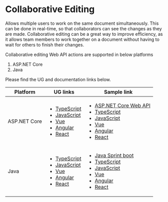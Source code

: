 
# Collaborative Editing

Allows multiple users to work on the same document simultaneously. This can be done in real-time, so that collaborators can see the changes as they are made. Collaborative editing can be a great way to improve efficiency, as it allows team members to work together on a document without having to wait for others to finish their changes.

Collaborative editing Web API actions are supported in below platforms

1. ASP.NET Core
2. Java

Please find the UG and documentation links below.

 |Platform| UG links| Sample link |
 |----|----|----|
 |ASP.NET Core| <ul><li>[TypeScript](https://ej2.syncfusion.com/documentation/document-editor/collaborative-editing/using-dot-net)</li><li>[JavaScript](https://ej2.syncfusion.com/javascript/documentation/document-editor/collaborative-editing/using-dot-net)</li><li>[Vue](https://ej2.syncfusion.com/vue/documentation/document-editor/collaborative-editing/using-dot-net)</li><li>[Angular](https://ej2.syncfusion.com/angular/documentation/document-editor/collaborative-editing/using-dot-net)</li><li>[React](https://ej2.syncfusion.com/react/documentation/document-editor/collaborative-editing/using-dot-net)</li></ul> | <ul><li>[ASP.NET Core Web API](https://github.com/SyncfusionExamples/EJ2-Document-Editor-Collaborative-Editing/tree/master/ASP.NET)</li><li>[TypeScript](https://github.com/SyncfusionExamples/EJ2-Document-Editor-Collaborative-Editing/tree/master/ASP.NET/TypeScript)</li><li>[JavaScript](https://github.com/SyncfusionExamples/EJ2-Document-Editor-Collaborative-Editing/tree/master/ASP.NET/Javascript)</li><li>[Vue](https://github.com/SyncfusionExamples/EJ2-Document-Editor-Collaborative-Editing/tree/master/ASP.NET/Vue)</li><li>[Angular](https://github.com/SyncfusionExamples/EJ2-Document-Editor-Collaborative-Editing/tree/master/ASP.NET/Angular)</li><li>[React](https://github.com/SyncfusionExamples/EJ2-Document-Editor-Collaborative-Editing/tree/master/ASP.NET/React)</li></ul> | 
 |Java| <ul><li>[TypeScript](https://ej2.syncfusion.com/documentation/document-editor/collaborative-editing/using-java)</li><li>[JavaScript](https://ej2.syncfusion.com/javascript/documentation/document-editor/collaborative-editing/using-java)</li><li>[Vue](https://ej2.syncfusion.com/vue/documentation/document-editor/collaborative-editing/using-java)</li><li>[Angular](https://ej2.syncfusion.com/angular/documentation/document-editor/collaborative-editing/using-java)</li><li>[React](https://ej2.syncfusion.com/react/documentation/document-editor/collaborative-editing/using-java)</li></ul> | <ul><li>[Java Sprint boot](https://github.com/SyncfusionExamples/EJ2-Document-Editor-Collaborative-Editing/tree/master/Java/Java%20web%20service%20using%20PostgreSQL)</li><li>[TypeScript](https://github.com/SyncfusionExamples/EJ2-Document-Editor-Collaborative-Editing/tree/master/Java/TypeScript)</li><li>[JavaScript](https://github.com/SyncfusionExamples/EJ2-Document-Editor-Collaborative-Editing/tree/master/Java/JavaScript)</li><li>[Vue](https://github.com/SyncfusionExamples/EJ2-Document-Editor-Collaborative-Editing/tree/master/Java/Vue)</li><li>[Angular](https://github.com/SyncfusionExamples/EJ2-Document-Editor-Collaborative-Editing/tree/master/Java/Angular)</li><li>[React](https://github.com/SyncfusionExamples/EJ2-Document-Editor-Collaborative-Editing/tree/master/Java/React)</li></ul>| 














